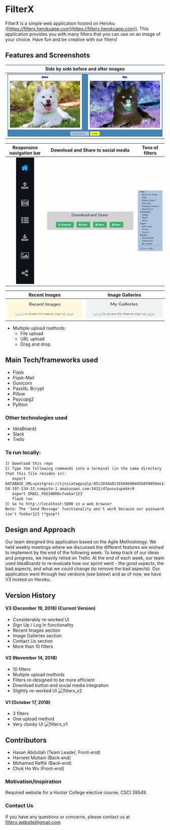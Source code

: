 # FilterX
FilterX is a simple web application hosted on Heroku ([https://filterx.herokuapp.com](https://filterx.herokuapp.com)).
This application provides you with many filters that you can use on an image of your choice.
Have fun and be creative with our filters!

## Features and Screenshots
| Side by side before and after images |
| :----------------------------------: |
| ![demo](https://github.com/MohamedRaffik/FilterWebsite/blob/master/versions/screenshots/filterx_v3_before_and_after_filter.png) |

| Responsive navigation bar | Download and Share to social media | Tons of filters |
| :-----------------------: | :--------------------------------: | :-------------: |
| ![demo](https://github.com/MohamedRaffik/FilterWebsite/blob/master/versions/screenshots/filterx_v3_nav_bar.png) | ![demo](https://github.com/MohamedRaffik/FilterWebsite/blob/master/versions/screenshots/filterx_v3_download_and_share.png) | ![demo](https://github.com/MohamedRaffik/FilterWebsite/blob/master/versions/screenshots/filterx_v3_multiple_filters.png) |

| Recent Images | Image Galleries |
| :-----------: | :-------------: |
| ![demo](https://github.com/MohamedRaffik/FilterWebsite/blob/master/versions/screenshots/filterx_v3_recent_images.png) | ![demo](https://github.com/MohamedRaffik/FilterWebsite/blob/master/versions/screenshots/filterx_v3_my_galleries.png) |

- Multiple upload methods:
  - File upload
  - URL upload
  - Drag and drop

## Main Tech/frameworks used
- Flask
- Flask-Mail
- Gunicorn
- Passlib, Bcrypt
- Pillow
- Psycopg2
- Python

### Other technologies used
- IdeaBoardz
- Slack
- Trello

### To run locally:
    1) Download this repo
    2) Type the following commands into a terminal (in the same directory that this file resides in):
       export DATABASE_URL=postgres://sjcsiatwgpcqlp:85c103da013b504690d45b859858ee11f0bd8206eb15fc6884e15aa7fabf65a4@ec2-54-197-234-33.compute-1.amazonaws.com:5432/d7pusuiupekkr0
       export GMAIL_PASSWORD=foobar123
       flask run
    3) Go to http://localhost:5000 in a web browser
    Note: The 'Send Message' functionality won't work because our password isn't foobar123 (*gasp*)

## Design and Approach
Our team designed this application based on the Agile Methodology. We held weekly meetings where we discussed
the different features we wished to implement by the end of the following week. To keep track of our ideas and
progress, we heavily relied on Trello. At the end of each week, our team used IdeaBoardz to re-evaluate how
our sprint went - the good aspects, the bad aspects, and what we could change (to remove the bad aspects).
Our application went through two versions (see below) and as of now, we have V3 hosted on Heroku.

## Version History
#### V3 (December 19, 2018) (Current Version)
- Considerably re-worked UI
- Sign Up / Log In functionality
- Recent Images section
- Image Galleries section
- Contact Us section
- More than 10 filters

#### V2 (November 14, 2018)
- 10 filters
- Multiple upload methods
- Filters re-designed to be more efficient
- Download button and social media integration
- Slightly re-worked UI
![filterx_v2](https://user-images.githubusercontent.com/37593075/49114920-6089d880-f267-11e8-8234-c5b4dd6424c8.png)

#### V1 (October 17, 2018)
- 3 filters
- One upload method
- Very clunky UI
![filterx_v1](https://user-images.githubusercontent.com/37593075/49114893-523bbc80-f267-11e8-880e-429f7401b287.png)

## Contributors
- Hasan Abdullah (Team Leader, Front-end)
- Harneet Multani (Back-end)
- Mohamed Raffik (Back-end)
- Chuk Ho Wu (Front-end)

### Motivation/Inspiration
Required website for a Hunter College elective course, CSCI 39549.

### Contact Us
If you have any questions or concerns, please contact us at [filterx.website@gmail.com](mailto:filterx.website@gmail.com)